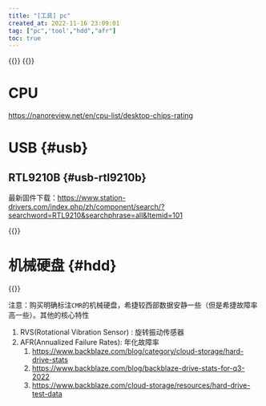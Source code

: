 ```yaml
---
title: "[工具] pc"
created_at: 2022-11-16 23:09:01
tag: ["pc",'tool',"hdd","afr"]
toc: true
---
```


{{<element-ui>}}
{{<inline-html path="header.html">}}

# CPU

<https://nanoreview.net/en/cpu-list/desktop-chips-rating>

# USB {#usb}

## RTL9210B {#usb-rtl9210b}

最新固件下载：<https://www.station-drivers.com/index.php/zh/component/search/?searchword=RTL9210&searchphrase=all&Itemid=101>


{{<highlight-file path="i9A-2242.cfg" lang="ini">}}

# 机械硬盘 {#hdd}

{{<inline-html path="hdd.html">}}

注意：购买明确标注`CMR`的机械硬盘，希捷较西部数据安静一些（但是希捷故障率高一些）。其他的核心特性
1. RVS(Rotational Vibration Sensor) : 旋转振动传感器
2. AFR(Annualized Failure Rates): 年化故障率
    1. <https://www.backblaze.com/blog/category/cloud-storage/hard-drive-stats>
    2. <https://www.backblaze.com/blog/backblaze-drive-stats-for-q3-2022>
    3. <https://www.backblaze.com/cloud-storage/resources/hard-drive-test-data>